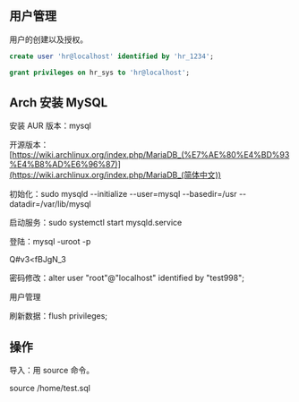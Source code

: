 ## 用户管理

用户的创建以及授权。

```sql
create user 'hr@localhost' identified by 'hr_1234';

grant privileges on hr_sys to 'hr@localhost';
```



## Arch 安装 MySQL

安装 AUR 版本：mysql

开源版本：[https://wiki.archlinux.org/index.php/MariaDB_(%E7%AE%80%E4%BD%93%E4%B8%AD%E6%96%87)](https://wiki.archlinux.org/index.php/MariaDB_(简体中文))

初始化：sudo mysqld --initialize --user=mysql --basedir=/usr --datadir=/var/lib/mysql

启动服务：sudo systemctl start mysqld.service

登陆：mysql -uroot -p

Q#v3<fBJgN_3

密码修改：alter user "root"@"localhost" identified by "test998";

用户管理

刷新数据：flush privileges;

## 操作

导入：用 source 命令。

source /home/test.sql